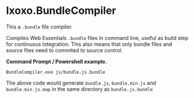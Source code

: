 Ixoxo.BundleCompiler
====================

This a `.bundle` file compiler.

Compiles Web Essentials `.bundle` files in command line, useful as build step for continuous integration. This also means that only bundle files and source files need to commited to source control. 

**Command Prompt / Powershell example.**

```dos 
BundleCompiler.exe js/bundle.js.bundle
```
The above code would generate `bundle.js`, `bundle.min.js` and `bundle.min.js.map` in the same directory as `bundle.js.bundle`
